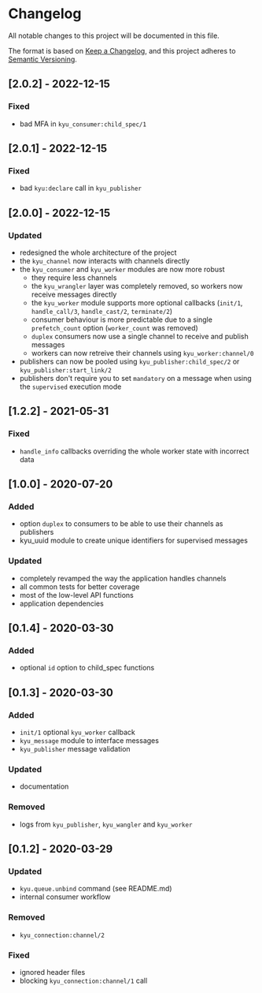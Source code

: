 # Changelog
All notable changes to this project will be documented in this file.

The format is based on [Keep a Changelog](https://keepachangelog.com/en/1.0.0/),
and this project adheres to [Semantic Versioning](https://semver.org/spec/v2.0.0.html).

## [2.0.2] - 2022-12-15
### Fixed
- bad MFA in `kyu_consumer:child_spec/1`

## [2.0.1] - 2022-12-15
### Fixed
- bad `kyu:declare` call in `kyu_publisher`

## [2.0.0] - 2022-12-15
### Updated
- redesigned the whole architecture of the project
- the `kyu_channel` now interacts with channels directly
- the `kyu_consumer` and `kyu_worker` modules are now more robust
    - they require less channels
    - the `kyu_wrangler` layer was completely removed, so workers now receive messages directly
    - the `kyu_worker` module supports more optional callbacks (`init/1`, `handle_call/3`, `handle_cast/2`, `terminate/2`)
    - consumer behaviour is more predictable due to a single `prefetch_count` option (`worker_count` was removed)
    - `duplex` consumers now use a single channel to receive and publish messages
    - workers can now retreive their channels using `kyu_worker:channel/0`
- publishers can now be pooled using `kyu_publisher:child_spec/2` or `kyu_publisher:start_link/2`
- publishers don't require you to set `mandatory` on a message when using the `supervised` execution mode

## [1.2.2] - 2021-05-31
### Fixed
- `handle_info` callbacks overriding the whole worker state with incorrect data

## [1.0.0] - 2020-07-20
### Added
- option `duplex` to consumers to be able to use their channels as publishers
- kyu_uuid module to create unique identifiers for supervised messages

### Updated
- completely revamped the way the application handles channels
- all common tests for better coverage
- most of the low-level API functions
- application dependencies

## [0.1.4] - 2020-03-30
### Added
- optional `id` option to child_spec functions

## [0.1.3] - 2020-03-30
### Added
- `init/1` optional `kyu_worker` callback
- `kyu_message` module to interface messages
- `kyu_publisher` message validation

### Updated
- documentation

### Removed
- logs from `kyu_publisher`, `kyu_wangler` and `kyu_worker`

## [0.1.2] - 2020-03-29
### Updated
- `kyu.queue.unbind` command (see README.md)
- internal consumer workflow

### Removed
- `kyu_connection:channel/2`

### Fixed
- ignored header files
- blocking `kyu_connection:channel/1` call
